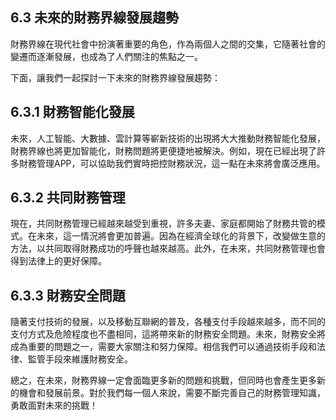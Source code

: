 ## 6.3 未來的財務界線發展趨勢

財務界線在現代社會中扮演著重要的角色，作為兩個人之間的交集，它隨著社會的變遷而逐漸發展，也成為了人們關注的焦點之一。

下面，讓我們一起探討一下未來的財務界線發展趨勢：

## 6.3.1 財務智能化發展
未來，人工智能、大數據、雲計算等嶄新技術的出現將大大推動財務智能化發展，財務界線也將更加智能化，財務問題將更便捷地被解決。例如，現在已經出現了許多財務管理APP，可以協助我們實時把控財務狀況，這一點在未來將會廣泛應用。

## 6.3.2 共同財務管理
現在，共同財務管理已經越來越受到重視，許多夫妻、家庭都開始了財務共管的模式。在未來，這一情況將會更加普遍。因為在經濟全球化的背景下，改變做生意的方法，以共同取得財務成功的呼聲也越來越高。此外，在未來，共同財務管理也會得到法律上的更好保障。

## 6.3.3 財務安全問題
隨著支付技術的發展，以及移動互聯網的普及，各種支付手段越來越多，而不同的支付方式及危險程度也不盡相同，這將帶來新的財務安全問題。未來，財務安全將成為重要的問題之一，需要大家關注和努力保障。相信我們可以通過技術手段和法律、監管手段來維護財務安全。

總之，在未來，財務界線一定會面臨更多新的問題和挑戰，但同時也會產生更多新的機會和發展前景。對於我們每一個人來說，需要不斷完善自己的財務管理知識，勇敢面對未來的挑戰！
